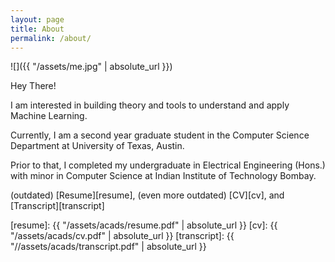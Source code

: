 ```yaml
---
layout: page
title: About
permalink: /about/
---
```


![]({{ "/assets/me.jpg" | absolute_url }})

Hey There!

I am interested in building theory and tools to understand and apply Machine Learning.

Currently, I am a second year graduate student in the Computer Science Department at University of Texas, Austin. 

Prior to that, I completed my undergraduate in Electrical Engineering (Hons.) with minor in Computer Science at Indian Institute of Technology Bombay.

(outdated) [Resume][resume], (even more outdated) [CV][cv], and [Transcript][transcript]

[resume]: {{ "/assets/acads/resume.pdf" | absolute_url }}
[cv]: {{ "/assets/acads/cv.pdf" | absolute_url }}
[transcript]: {{ "//assets/acads/transcript.pdf" | absolute_url }}
